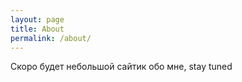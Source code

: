 ```yaml
---
layout: page
title: About
permalink: /about/
---
```


Скоро будет небольшой сайтик обо мне, stay tuned